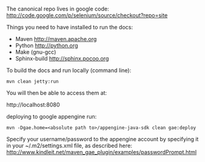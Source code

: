 The canonical repo lives in google code:
http://code.google.com/p/selenium/source/checkout?repo=site

Things you need to have installed to run the docs:

* Maven           http://maven.apache.org
* Python          http://python.org
* Make            (gnu-gcc)
* Sphinx-build    http://sphinx.pocoo.org

To build the docs and run locally (command line):

    mvn clean jetty:run

You will then be able to access them at:

http://localhost:8080

deploying to google appengine run: 

    mvn -Dgae.home=<absolute path to>/appengine-java-sdk clean gae:deploy

Specify your username/password to the appengine account by specifying
it in your ~/.m2/settings.xml file, as described here:
http://www.kindleit.net/maven_gae_plugin/examples/passwordPrompt.html
